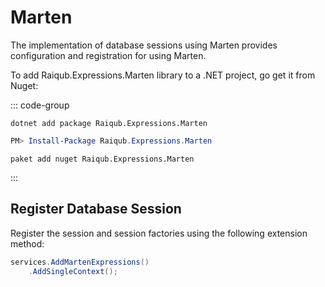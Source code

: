 # Marten

The implementation of database sessions using Marten provides configuration and registration for using Marten.

To add Raiqub.Expressions.Marten library to a .NET project, go get it from Nuget:

::: code-group

```shell [.NET CLI]
dotnet add package Raiqub.Expressions.Marten
```

```powershell [Powershell]
PM> Install-Package Raiqub.Expressions.Marten
```

```shell [Paket]
paket add nuget Raiqub.Expressions.Marten
```

:::

## Register Database Session

Register the session and session factories using the following extension method:

```csharp
services.AddMartenExpressions()
    .AddSingleContext();
```